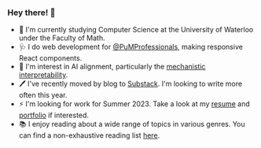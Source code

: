 ### Hey there! :wave:

- :memo: I'm currently studying Computer Science at the University of Waterloo under the Faculty of Math.
- :stethoscope: I do web development for [@PuMProfessionals](https://github.com/PuMProfessionals), making responsive React components.
- :robot: I'm interest in AI alignment, particularly the [mechanistic interpretability](https://transformer-circuits.pub/2022/mech-interp-essay/index.html).
- :pen: I've recently moved by blog to [Substack](https://simonwu.substack.com). I'm looking to write more often this year.
- :zap: I'm looking for work for Summer 2023. Take a look at my [resume](https://simonwu.dev/docs/resume.pdf) and [portfolio](https://simonwu.dev/portfolio/) if interested.
- :books: I enjoy reading about a wide range of topics in various genres. You can find a non-exhaustive reading list [here](https://libib.com/u/simonwu).
